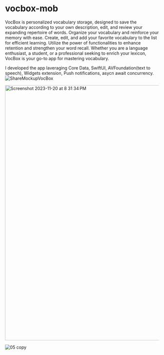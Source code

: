 # vocbox-mob 
VocBox is personalized vocabulary storage, designed to save the vocabulary according to your own description, edit, and review your expanding repertoire of words. Organize your vocabulary and reinforce your memory with ease. Create, edit, and add your favorite vocabulary to the list for efficient learning. Utilize the power of functionalities to enhance retention and strengthen your word recall. Whether you are a language enthusiast, a student, or a professional seeking to enrich your lexicon, VocBox is your go-to app for mastering vocabulary.

I developed the app laveraging Core Data,  SwiftUI, AVFoundation(text to speech), Widgets extension, Push notifications, asycn await concurrency.
![ShareMockupVocBox](https://github.com/jessie-pastan/vocbox-mob/assets/116131795/ad50bcbe-af8a-4115-a19a-80085ec08ae8)


<img width="835" alt="Screenshot 2023-11-20 at 8 31 34 PM" src="https://github.com/jessie-pastan/vocbox-mob/assets/116131795/7b90b5c0-9e4a-41b1-92bc-112edf68d1eb">


![05 copy](https://github.com/jessie-pastan/vocbox-mob/assets/116131795/32e9cb3e-f535-4718-894f-90c0c4b18f43)
